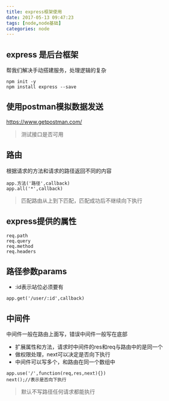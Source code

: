 ```yaml
---
title: express框架使用
date: 2017-05-13 09:47:23
tags: [node,node基础]
categories: node
---
```

## express 是后台框架
帮我们解决手动搭建服务，处理逻辑的复杂
```
npm init -y
npm install express --save
```

## 使用postman模拟数据发送
<a href="https://www.getpostman.com/">https://www.getpostman.com/</a>
> 测试接口是否可用

## 路由
根据请求的方法和请求的路径返回不同的内容
```
app.方法('路径',callback)
app.all('*',callback)
```
> 匹配路由从上到下匹配，匹配成功后不继续向下执行

## express提供的属性
```
req.path
req.query
req.method
req.headers
```

## 路径参数params
- :id表示站位必须要有
```
app.get('/user/:id',callback)
```

## 中间件
中间件一般在路由上面写，错误中间件一般写在底部
- 扩展属性和方法，请求时中间件的res和req与路由中的是同一个
- 做权限处理，next可以决定是否向下执行
- 中间件可以写多个，和路由在同一个数组中
```
app.use('/',function(req,res,next){})
next();//表示是否向下执行
```
> 默认不写路径任何请求都能执行
